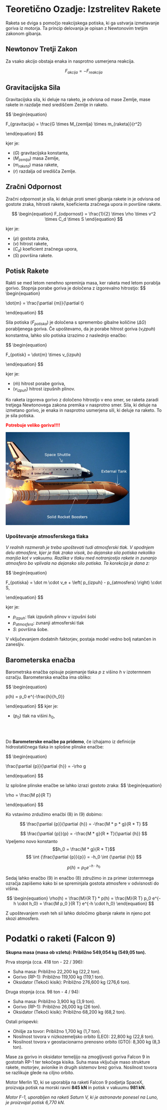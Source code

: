 # Teoretično Ozadje: Izstrelitev Rakete

Raketa se dviga s pomočjo reakcijskega potiska, ki ga ustvarja izmetavanje goriva iz motorja. Ta princip delovanja je opisan z Newtonovim tretjim zakonom gibanja.

## Newtonov Tretji Zakon

Za vsako akcijo obstaja enaka in nasprotno usmerjena reakcija.

$$
\begin{equation}
F_{akcija} = -F_{reakcija}
\end{equation}
$$

## Gravitacijska Sila

Gravitacijska sila, ki deluje na raketo, je odvisna od mase Zemlje, mase rakete in razdalje med središčem Zemlje in raketo.

$$
\begin{equation}

F_{gravitacija} = \frac{G \times M_{zemlja} \times m_{raketa}}{r^2}

\end{equation}
$$

kjer je:
- $\left( G \right)$ gravitacijska konstanta,
- $\left( M_{zemlja} \right)$ masa Zemlje,
- $\left( m_{raketa} \right)$ masa rakete,
- $\left( r \right)$ razdalja od središča Zemlje.

## Zračni Odpornost

Zračni odpornost je sila, ki deluje proti smeri gibanja rakete in je odvisna od gostote zraka, hitrosti rakete, koeficienta zračnega upora in površine rakete.

$$
\begin{equation}
F_{odpornost} = \frac{1}{2} \times \rho \times v^2 \times C_d \times S
\end{equation}
$$

kjer je:
- $\left( \rho \right)$ gostota zraka,
- $\left( v \right)$ hitrost rakete,
- $\left( C_d \right)$ koeficient zračnega upora,
- $\left( S \right)$ površina rakete.

## Potisk Rakete

Rakti se med letom nenehno spreminja masa, ker raketa med letom porablja gorivo. Stopnja porabe goriva je določena z izgorevalno hitrostjo:
$$
\begin{equation}

\dot{m} = \frac{\partial {m}}{\partial t}

\end{equation}
$$

Sila potiska ($F_{potiska}$) je določena s spremembo gibalne količine ($\Delta G$) porabljenega goriva. Če upoštevamo, da je porabe hitrost goriva ($v_izpuh$) konstantna, lahko silo potiska izrazimo z naslednjo enačbo:

$$
\begin{equation}

F_{potisk} = \dot{m} \times v_{izpuh}

\end{equation}
$$


kjer je:
- $\left( \dot{m} \right)$ hitrost porabe goriva,
- $\left( v_{izpuh} \right)$ hitrost izpušnih plinov.

Ko raketa izgoreva gorivo z določeno hitrostjo v eno smer, se raketa zaradi tretjega Newtonovega zakona premika v nasprotno smer. Sila, ki deluje na izmetano gorivo, je enaka in nasprotno usmerjena sili, ki deluje na raketo. To je sila potiska.

**<font color="red">Potrebuje veliko goriva!!!!</font>**

<img src="image.png"  alt="drawing" width="400">

### Upoštevanje atmosferskega tlaka


*V realnih razmerah je treba upoštevati tudi atmosferski tlak. V spodnjem delu atmosfere, kjer je tlak zraka visok, bo dejanska sila potiska nekoliko manjša kot v vakuumu. Razlika v tlaku med notranjostjo rakete in zunanjo atmosfero bo vplivala na dejansko silo potiska. Ta korekcija je dana z:*

$$
\begin{equation}

F_{potiska} = \dot m \cdot v_e + \left( p_{izpuh} - p_{atmosfera} \right) \cdot S,

\end{equation}
$$

kjer je:
- $p_{izpuh}$: tlak izpušnih plinov v izpušni šobi
- $p_{atmosfera}$: zunanji atmosferski tlak
- $S$: površina šobe.


V vključevanjem dodatnih faktorjev, postaja model vedno bolj natančen in zanesljiv.


## Barometerska enačba

Barometrska enačba opisuje pojemanje tlaka $p$ z višino $h$ v izotermnem ozračju. Barometerska enačba ima obliko:

$$
\begin{equation}

p(h) = p_0 e^{-\frac{h}{h_0}}

\end{equation}
$$
kjer je:
- $\left( p_0 \right)$ tlak na višini $h_0$,
<br>
<br>

Do **Barometerske enačbe pa pridemo**, če izhajamo iz definicije hidrostatičnega tlaka in splošne plinske enačbe:

$$
\begin{equation}

\frac{\partial {p}}{\partial {h}} = -\rho g

\end{equation}
$$

Iz splošne plinske enačbe se lahko izrazi gostoto zraka:
$$
\begin{equation}

\rho = \frac{M p}{R T}

\end{equation}
$$

Ko vstavimo zrdužimo enačbi (8) in (9) dobimo:

$$
\frac{\partial {p}}{\partial {h}} = -\frac{M * p * g}{R * T}
$$

$$
\frac{\partial {p}}{p} = -\frac{M * g}{R * T}{\partial {h}}
$$
Vpeljemo novo konstanto $$h_0 = \frac{M * g}{R * T}$$
$$
\int {\frac{\partial {p}}{p}} = -h_0 \int {\partial {h}}
$$

$$
\begin{equation}
p(h) = p_0 e^{-h \cdot h_0}
\end{equation}
$$

Sedaj lahko enačbo (9) in enačbo (8) združimo in za primer izotermnega ozračja zapišemo kako bi se spreminjala gostota atmosfere v odvisnosti do višina.


$$
\begin{equation}
\rho(h) = \frac{M}{R T} * p(h) = \frac{M}{R T} p_0 e^{-h \cdot h_0} = \frac{M p_0 }{R T} e^{-h \cdot h_0}
\end{equation}
$$

Z upoštevanjem vseh teh sil lahko določimo gibanje rakete in njeno pot skozi atmosfero.

# Podatki o raketi (Falcon 9)

**Skupna masa (masa ob vzletu): Približno 549,054 kg (549,05 ton).**

Prva stopnja (cca. 418 ton - 22 / 396):
- Suha masa: Približno 22,200 kg (22,2 ton).
- Gorivo (RP-1): Približno 119,100 kg (119,1 ton).
- Oksidator (Tekoči kisik): Približno 276,600 kg (276,6 ton).

Druga stopnja (cca. 98 ton - 4 / 94):
- Suha masa: Približno 3,900 kg (3,9 ton).
- Gorivo (RP-1): Približno 26,000 kg (26 ton).
- Oksidator (Tekoči kisik): Približno 68,200 kg (68,2 ton).

Ostali prispevki:
- Ohišje za tovor: Približno 1,700 kg (1,7 ton).
- Nosilnost tovora v nizkozemeljsko orbito (LEO): 22,800 kg (22,8 ton).
- Nosilnost tovora v geostacionarno prenosno orbito (GTO): 8,300 kg (8,3 ton).

Mase za gorivo in oksidator temeljijo na zmogljivosti goriva Falcon 9 in gostotah RP-1 ter tekočega kisika. Suha masa vključuje maso strukture rakete, motorjev, avionike in drugih sistemov brez goriva. Nosilnost tovora se razlikuje glede na ciljno orbito.

Motor Merlin 1D, ki se uporablja na raketi Falcon 9 podjetja SpaceX, proizvaja potisk na morski ravni **845 kN** in potisk v vakuumu **981 kN**.

*Motor F-1, uporabljen na raketi Saturn V, ki je astronavte ponesel na Luno, je proizvajal potisk 6,770 kN.*

